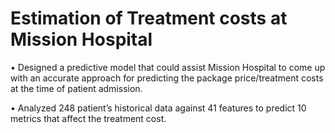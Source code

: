 # Estimation of Treatment costs at Mission Hospital
•	Designed a predictive model that could assist Mission Hospital to come up with an accurate approach for predicting the package price/treatment costs at the time of patient admission. 

•	Analyzed 248 patient’s historical data against 41 features to predict 10 metrics that affect the treatment cost.
